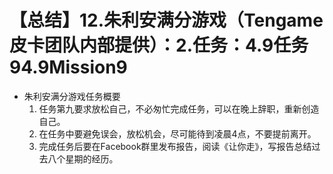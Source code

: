 # 【总结】12.朱利安满分游戏（Tengame皮卡团队内部提供）：2.任务：4.9任务94.9Mission9

-   朱利安满分游戏任务概要
    1.  任务第九要求放松自己，不必匆忙完成任务，可以在晚上辞职，重新创造自己。
    2.  在任务中要避免误会，放松机会，尽可能待到凌晨4点，不要提前离开。
    3.  完成任务后要在Facebook群里发布报告，阅读《让你走》，写报告总结过去八个星期的经历。